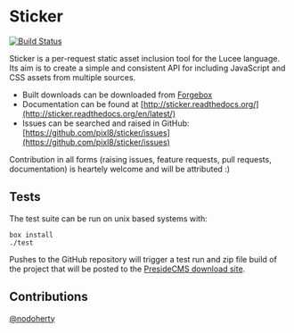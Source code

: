 Sticker
=======

[![Build Status](https://travis-ci.org/pixl8/sticker.svg?branch=stable)](https://travis-ci.org/pixl8/sticker)

Sticker is a per-request static asset inclusion tool for the Lucee language. Its aim is to create a simple and consistent API for including JavaScript and CSS assets from multiple sources.

* Built downloads can be downloaded from [Forgebox](http://www.coldbox.org/forgebox/view/sticker)
* Documentation can be found at [http://sticker.readthedocs.org/](http://sticker.readthedocs.org/en/latest/)
* Issues can be searched and raised in GitHub: [https://github.com/pixl8/sticker/issues](https://github.com/pixl8/sticker/issues)

Contribution in all forms (raising issues, feature requests, pull requests, documentation) is heartely welcome and will be attributed :)

## Tests

The test suite can be run on unix based systems with:

    box install
    ./test

Pushes to the GitHub repository will trigger a test run and zip file build of the project that will be posted to the [PresideCMS download site](http://downloads.presidecms.com/#!/sticker%2F).

## Contributions

[@nodoherty](https://github.com/nodoherty)
